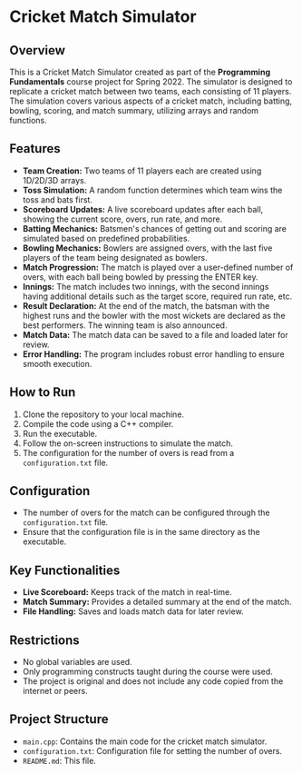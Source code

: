 # Cricket Match Simulator

## Overview
This is a Cricket Match Simulator created as part of the **Programming Fundamentals** course project for Spring 2022. The simulator is designed to replicate a cricket match between two teams, each consisting of 11 players. The simulation covers various aspects of a cricket match, including batting, bowling, scoring, and match summary, utilizing arrays and random functions.

## Features
- **Team Creation:** Two teams of 11 players each are created using 1D/2D/3D arrays.
- **Toss Simulation:** A random function determines which team wins the toss and bats first.
- **Scoreboard Updates:** A live scoreboard updates after each ball, showing the current score, overs, run rate, and more.
- **Batting Mechanics:** Batsmen's chances of getting out and scoring are simulated based on predefined probabilities.
- **Bowling Mechanics:** Bowlers are assigned overs, with the last five players of the team being designated as bowlers.
- **Match Progression:** The match is played over a user-defined number of overs, with each ball being bowled by pressing the ENTER key.
- **Innings:** The match includes two innings, with the second innings having additional details such as the target score, required run rate, etc.
- **Result Declaration:** At the end of the match, the batsman with the highest runs and the bowler with the most wickets are declared as the best performers. The winning team is also announced.
- **Match Data:** The match data can be saved to a file and loaded later for review.
- **Error Handling:** The program includes robust error handling to ensure smooth execution.

## How to Run
1. Clone the repository to your local machine.
2. Compile the code using a C++ compiler.
3. Run the executable.
4. Follow the on-screen instructions to simulate the match.
5. The configuration for the number of overs is read from a `configuration.txt` file.

## Configuration
- The number of overs for the match can be configured through the `configuration.txt` file.
- Ensure that the configuration file is in the same directory as the executable.

## Key Functionalities
- **Live Scoreboard:** Keeps track of the match in real-time.
- **Match Summary:** Provides a detailed summary at the end of the match.
- **File Handling:** Saves and loads match data for later review.

## Restrictions
- No global variables are used.
- Only programming constructs taught during the course were used.
- The project is original and does not include any code copied from the internet or peers.

## Project Structure
- `main.cpp`: Contains the main code for the cricket match simulator.
- `configuration.txt`: Configuration file for setting the number of overs.
- `README.md`: This file.
